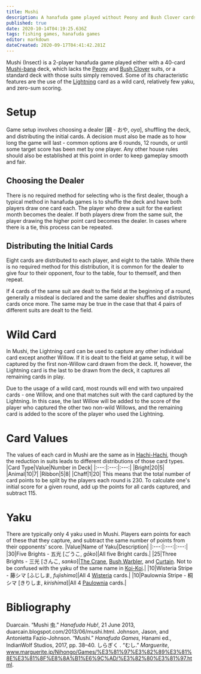 ```yaml
---
title: Mushi
description: A hanafuda game played without Peony and Bush Clover cards
published: true
date: 2020-10-14T04:19:25.636Z
tags: fishing games, hanafuda games
editor: markdown
dateCreated: 2020-09-17T04:41:42.281Z
---
```


Mushi (Insect) is a 2-player hanafuda game played either with a 40-card [Mushi-bana](/en/hanafuda/patterns/mushibana) deck, which lacks the [Peony](/en/hanafuda/suits/peony) and [Bush Clover](/en/hanafuda/suits/bush-clover) suits, or a standard deck with those suits simply removed. Some of its characteristic features are the use of the [Lightning](/en/hanafuda/suits/willow) card as a wild card, relatively few yaku, and zero-sum scoring.
# Setup
Game setup involves choosing a dealer [親 - おや, *oya*], shuffling the deck, and distributing the initial cards. A decision must also be made as to how long the game will last - common options are 6 rounds, 12 rounds, or until some target score has been met by one player. Any other house rules should also be established at this point in order to keep gameplay smooth and fair.
## Choosing the Dealer
There is no required method for selecting who is the first dealer, though a typical method in hanafuda games is to shuffle the deck and have both players draw one card each. The player who drew a suit for the earliest month becomes the dealer. If both players drew from the same suit, the player drawing the higher point card becomes the dealer. In cases where there is a tie, this process can be repeated.
## Distributing the Initial Cards
Eight cards are distributed to each player, and eight to the table. While there is no required method for this distribution, it is common for the dealer to give four to their opponent, four to the table, four to themself, and then repeat.

If 4 cards of the same suit are dealt to the field at the beginning of a round, generally a misdeal is declared and the same dealer shuffles and distributes cards once more. The same may be true in the case that that 4 pairs of different suits are dealt to the field.
# Wild Card
In Mushi, the Lightning card can be used to capture any other individual card except another Willow. If it is dealt to the field at game setup, it will be captured by the first non-Willow card drawn from the deck. If, however, the Lightning card is the last to be drawn from the deck, it captures all remaining cards in play.

Due to the usage of a wild card, most rounds will end with two unpaired cards - one Willow, and one that matches suit with the card captured by the Lightning. In this case, the last Willow will be added to the score of the player who captured the other two non-wild Willows, and the remaining card is added to the score of the player who used the Lightning.
# Card Values
The values of each card in Mushi are the same as in [Hachi-Hachi](/en/hanafuda/games/hachi-hachi), though the reduction in suits leads to different distributions of those card types.
|Card Type|Value|Number in Deck|
|:---:|:---:|:---:|
|Bright|20|5|
|Animal|10|7|
|Ribbon|5|8|
|Chaff|1|20|
This means that the total number of card points to be split by the players each round is 230. To calculate one's initial score for a given round, add up the points for all cards captured, and subtract 115.
# Yaku
There are typically only 4 yaku used in Mushi. Players earn points for each of these that they capture, and subtract the same number of points from their opponents' score.
|Value|Name of Yaku|Description|
|:---:|:---:|:---:|
|30|Five Brights - 五光 [ごうこ, *gōko*]|All five Bright cards.|
|25|Three Brights - 三光 [さんこ, *sanko*]|[The Crane](/en/hanafuda/suits/pine), [Bush Warbler](/en/hanafuda/suits/plum-blossom), and [Curtain](/en/hanafuda/suits/cherry-blossom). Not to be confused with the yaku of the same name in [Koi-Koi](/en/hanafuda/games/koi-koi).|
|10|Wisteria Stripe - 藤シマ [ふじしま, *fujishima*]|All 4 [Wisteria](/en/hanafuda/suits/wisteria) cards.|
|10|Paulownia Stripe - 桐シマ [きりしま, *kirishima*]|All 4 [Paulownia](/en/hanafuda/suits/paulownia) cards.|
# Bibliography
Duarcain. “Mushi 虫.” *Hanafuda Hub!*, 21 June 2013, duarcain.blogspot.com/2013/06/mushi.html.
Johnson, Jason, and Antonietta Fazio-Johnson. “Mushi.” *Hanafuda Games,* Hanami ed., IndianWolf Studios, 2017, pp. 38–40. 
しらぎく . “むし.” *Marguerite*, www.marguerite.jp/Nihongo/Games/%E3%81%97%E3%82%89%E3%81%8E%E3%81%8F%E8%8A%B1%E6%9C%AD/%E3%82%80%E3%81%97.html. 

